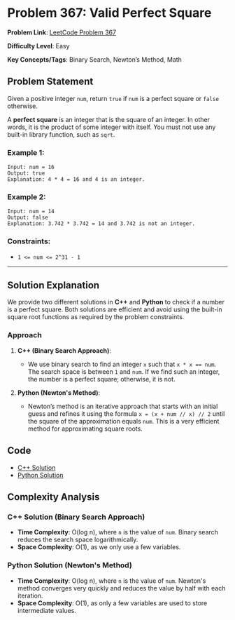 # Problem 367: Valid Perfect Square

**Problem Link**: [LeetCode Problem 367](https://leetcode.com/problems/valid-perfect-square/)

**Difficulty Level**: Easy

**Key Concepts/Tags**: Binary Search, Newton’s Method, Math

## Problem Statement

Given a positive integer `num`, return `true` if `num` is a perfect square or `false` otherwise.

A **perfect square** is an integer that is the square of an integer. In other words, it is the product of some integer with itself. You must not use any built-in library function, such as `sqrt`.

### Example 1:
```
Input: num = 16
Output: true
Explanation: 4 * 4 = 16 and 4 is an integer.
```

### Example 2:
```
Input: num = 14
Output: false
Explanation: 3.742 * 3.742 = 14 and 3.742 is not an integer.
```

### Constraints:
- `1 <= num <= 2^31 - 1`

---

## Solution Explanation

We provide two different solutions in **C++** and **Python** to check if a number is a perfect square. Both solutions are efficient and avoid using the built-in square root functions as required by the problem constraints.

### Approach

1. **C++ (Binary Search Approach)**:
   - We use binary search to find an integer `x` such that `x * x == num`. The search space is between `1` and `num`. If we find such an integer, the number is a perfect square; otherwise, it is not.

2. **Python (Newton's Method)**:
   - Newton’s method is an iterative approach that starts with an initial guess and refines it using the formula `x = (x + num // x) // 2` until the square of the approximation equals `num`. This is a very efficient method for approximating square roots.

## Code

- [C++ Solution](./solution_1.cpp)
- [Python Solution](./solution_2.py)

## Complexity Analysis

### C++ Solution (Binary Search Approach)
- **Time Complexity**: O(log n), where `n` is the value of `num`. Binary search reduces the search space logarithmically.
- **Space Complexity**: O(1), as we only use a few variables.

### Python Solution (Newton's Method)
- **Time Complexity**: O(log n), where `n` is the value of `num`. Newton's method converges very quickly and reduces the value by half with each iteration.
- **Space Complexity**: O(1), as only a few variables are used to store intermediate values.